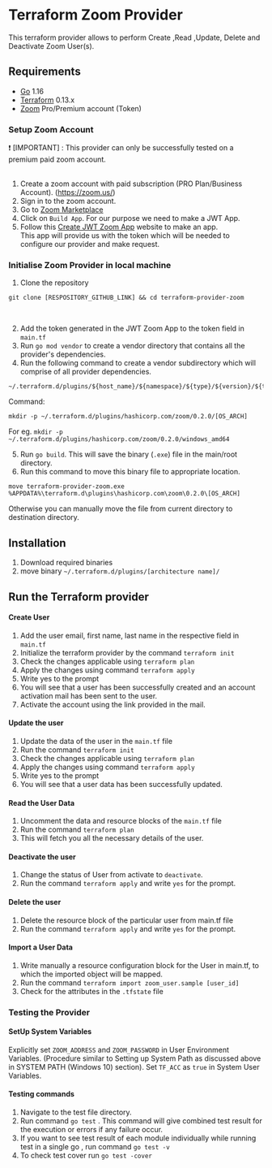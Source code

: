 # Terraform Zoom Provider

This terraform provider allows to perform Create ,Read ,Update, Delete and Deactivate Zoom User(s). 


## Requirements

* [Go](https://golang.org/doc/install) 1.16 <br>
* [Terraform](https://www.terraform.io/downloads.html) 0.13.x <br/>
* [Zoom](https://zoom.us/) Pro/Premium account (Token)


### Setup Zoom Account
 :heavy_exclamation_mark:  [IMPORTANT] : This provider can only be successfully tested on a premium paid zoom account. <br><br>

1. Create a zoom account with paid subscription (PRO Plan/Business Account). (https://zoom.us/)<br>
2. Sign in to the zoom account.<br>
3. Go to [Zoom Marketplace](https://marketplace.zoom.us/)<br>
4. Click on `Build App`. For our purpose we need to make a JWT App. <br>
5. Follow this [Create JWT Zoom App](https://marketplace.zoom.us/docs/guides/build/jwt-app) website to make an app. <br>
This app will provide us with the token which will be needed to configure our provider and make request. <br>


### Initialise Zoom Provider in local machine 
1. Clone the repository 
```
git clone [RESPOSITORY_GITHUB_LINK] && cd terraform-provider-zoom
``` 
<br>

2. Add the token generated in the JWT Zoom App to the token field in `main.tf` <br>
3. Run `go mod vendor` to create a vendor directory that contains all the provider's dependencies. <br>
4. Run the following command to create a vendor subdirectory which will comprise of  all provider dependencies. <br>
```
~/.terraform.d/plugins/${host_name}/${namespace}/${type}/${version}/${target}
``` 
Command: 
```
mkdir -p ~/.terraform.d/plugins/hashicorp.com/zoom/0.2.0/[OS_ARCH]
```
For eg. `mkdir -p ~/.terraform.d/plugins/hashicorp.com/zoom/0.2.0/windows_amd64`<br>

5. Run `go build`. This will save the binary (`.exe`) file in the main/root directory. <br>
6. Run this command to move this binary file to appropriate location.
 ```
 move terraform-provider-zoom.exe %APPDATA%\terraform.d\plugins\hashicorp.com\zoom\0.2.0\[OS_ARCH]
 ``` 
Otherwise you can manually move the file from current directory to destination directory.<br>


## Installation

1. Download required binaries <br>
2. move binary `~/.terraform.d/plugins/[architecture name]/`


## Run the Terraform provider

#### Create User
1. Add the user email, first name, last name in the respective field in `main.tf`
2. Initialize the terraform provider by the command `terraform init`
3. Check the changes applicable using `terraform plan`
4. Apply the changes using command `terraform apply`
5. Write yes to the prompt
6. You will see that a user has been successfully created and an account activation mail has been sent to the user.
7. Activate the account using the link provided in the mail.

#### Update the user
1. Update the data of the user in the `main.tf` file
2. Run the command `terraform init`
3. Check the changes applicable using `terraform plan`
4. Apply the changes using command `terraform apply`
5. Write yes to the prompt
6. You will see that a user data has been successfully updated.

#### Read the User Data
1. Uncomment the data and resource blocks of the `main.tf` file
2. Run the command `terraform plan`
3. This will fetch you all the necessary details of the user.

#### Deactivate the user
1. Change the status of User from activate to `deactivate`.
2. Run the command `terraform apply` and write `yes` for the prompt.

#### Delete the user
1. Delete the resource block of the particular user from main.tf file 
2. Run the command `terraform apply` and write `yes` for the prompt.

#### Import a User Data
1. Write manually a resource configuration block for the User in main.tf, to which the imported object will be mapped.
2. Run the command `terraform import zoom_user.sample [user_id]`
3. Check for the attributes in the `.tfstate` file


### Testing the Provider
#### SetUp System Variables
Explicitly set `ZOOM_ADDRESS` and `ZOOM_PASSWORD` in User Environment Variables. (Procedure similar to Setting up System Path as discussed above in SYSTEM PATH (Windows 10) section).
Set `TF_ACC` as `true` in System User Variables.

#### Testing commands
1. Navigate to the test file directory.
2. Run command `go test` . This command will give combined test result for the execution or errors if any failure occur.
3. If you want to see test result of each module individually while running test in a single go , run command `go test -v`
4. To check test cover run `go test -cover`

